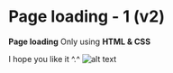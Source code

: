 # Page loading - 1 (v2)
**Page loading** Only using **HTML & CSS**

I hope you like it ^.^
![alt text](https://github.com/vitaminarts/webmaster.uix/blob/main/9%20-%20Camera%20animation%20-%201%20(v1)/preview.gif "Page loading")

